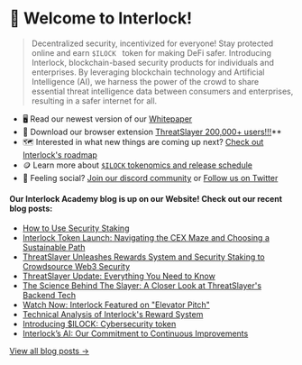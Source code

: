 # 👋 Welcome to Interlock!

> Decentralized security, incentivized for everyone! Stay protected online and earn ``$ILOCK `` token for making DeFi safer. Introducing Interlock, blockchain-based security products for individuals and enterprises. By leveraging blockchain technology and Artificial Intelligence (AI), we harness the power of the crowd to share essential threat intelligence data between consumers and enterprises,
resulting in a safer internet for all.

* 🖥️ Read our newest version of our [Whitepaper](https://www.interlock.network/whitepaper)
* :jigsaw: Download our browser extension [ThreatSlayer 200,000+ users!!!](https://chrome.google.com/webstore/detail/threatslayer/mgcmocglffknmbhhfjihifeldhghihpj)** 
* 🗺️ Interested in what new things are coming up next? [Check out Interlock's roadmap](https://www.interlock.network/whitepaper#Roadmap) 
* 🪙 Learn more about [`$ILOCK` tokenomics and release schedule](https://www.interlock.network/tokenomics)
* 🦩 Feeling social? [Join our discord community](https://bit.ly/intldiscord) or [Follow us on Twitter](https://bit.ly/ilocktwitter)

#### Our Interlock Academy blog is up on our Website! Check out our recent blog posts:

- [How to Use Security Staking](https://www.interlock.network/blog/how-to-use-security-staking)
- [Interlock Token Launch: Navigating the CEX Maze and Choosing a Sustainable Path](https://www.interlock.network/blog/interlock-token-launch-navigating-the-cex-maze-and-choosing-a-sustainable-path)
- [ThreatSlayer Unleashes Rewards System and Security Staking to Crowdsource Web3 Security](https://www.interlock.network/blog/threatslayer-unleashes-rewards-system-and-security-staking-to-crowdsource-web3-security)
- [ThreatSlayer Update: Everything You Need to Know](https://www.interlock.network/blog/threatslayer-update-everything-you-need-to-know)
- [The Science Behind The Slayer: A Closer Look at ThreatSlayer's Backend Tech](https://www.interlock.network/blog/the-science-behind-the-slayer-a-closer-look-at-threatslayers-backend-tech)
- [Watch Now: Interlock Featured on "Elevator Pitch"](https://www.interlock.network/blog/watch-now-interlock-featured-on-elevator-pitch)
- [Technical Analysis of Interlock's Reward System](https://www.interlock.network/post/ilock-technical-analysis-of-interlocks-reward-system)
- [Introducing $ILOCK: Cybersecurity token](https://www.interlock.network/post/introducing-ilock-cybersecurity-token)
- [Interlock’s AI: Our Commitment to Continuous Improvements](https://www.interlock.network/post/interlocks-ai-our-commitment-to-continuous-improvements)

[View all blog posts &rarr;](https://www.interlock.network/blogs)
